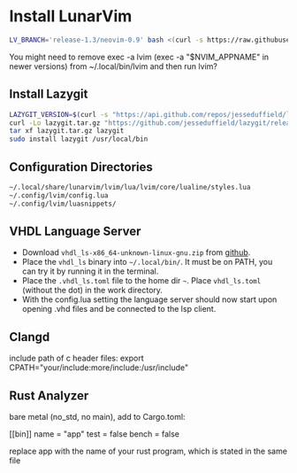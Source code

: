 # Install LunarVim

```bash
LV_BRANCH='release-1.3/neovim-0.9' bash <(curl -s https://raw.githubusercontent.com/LunarVim/LunarVim/release-1.3/neovim-0.9/utils/installer/install.sh)
```

You might need to remove exec -a lvim (exec -a "$NVIM_APPNAME" in newer versions) from ~/.local/bin/lvim and then run lvim?

## Install Lazygit

```bash
LAZYGIT_VERSION=$(curl -s "https://api.github.com/repos/jesseduffield/lazygit/releases/latest" | grep -Po '"tag_name": "v\K[^"]*')
curl -Lo lazygit.tar.gz "https://github.com/jesseduffield/lazygit/releases/latest/download/lazygit_${LAZYGIT_VERSION}_Linux_x86_64.tar.gz"
tar xf lazygit.tar.gz lazygit
sudo install lazygit /usr/local/bin
```

## Configuration Directories

```bash
~/.local/share/lunarvim/lvim/lua/lvim/core/lualine/styles.lua
~/.config/lvim/config.lua
~/.config/lvim/luasnippets/
```

## VHDL Language Server

- Download `vhdl_ls-x86_64-unknown-linux-gnu.zip` from [github](https://github.com/VHDL-LS/rust_hdl/releases).
- Place the `vhdl_ls` binary into `~/.local/bin/`. It must be on PATH, you can try it by running it in the terminal.
- Place the `.vhdl_ls.toml` file to the home dir `~`. Place `vhdl_ls.toml` (without the dot) in the work directory.
- With the config.lua setting the language server should now start upon opening .vhd files and be connected to the lsp client.

## Clangd

include path of c header files:
export CPATH="your/include:more/include:/usr/include"

## Rust Analyzer

bare metal (no_std, no main), add to Cargo.toml:

[[bin]]
name = "app"
test = false
bench = false

replace app with the name of your rust program, which is stated in the same file

